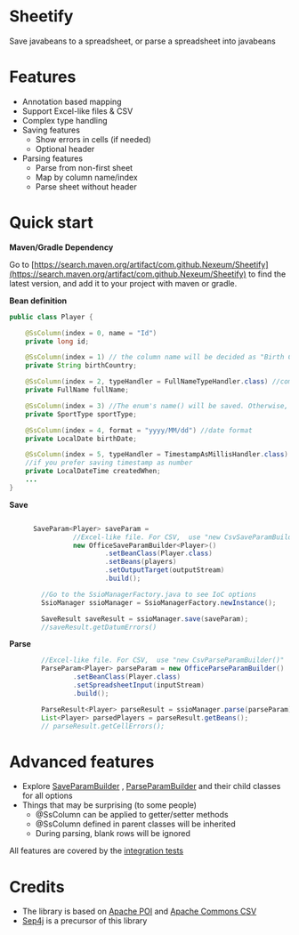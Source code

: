 # Sheetify

Save javabeans to a spreadsheet, or parse a spreadsheet into javabeans

# Features
* Annotation based mapping
* Support Excel-like files & CSV 
* Complex type handling 
* Saving features
  * Show errors in cells (if needed) 
  * Optional header 
* Parsing features
  * Parse from non-first sheet
  * Map by column name/index
  * Parse sheet without header 
  
# Quick start

**Maven/Gradle Dependency** 

Go to [https://search.maven.org/artifact/com.github.Nexeum/Sheetify](https://search.maven.org/artifact/com.github.Nexeum/Sheetify) to find the latest version, and add it to your project with maven or gradle.  


**Bean definition** 

```java
public class Player {

    @SsColumn(index = 0, name = "Id")
    private long id;

    @SsColumn(index = 1) // the column name will be decided as "Birth Country"
    private String birthCountry;

    @SsColumn(index = 2, typeHandler = FullNameTypeHandler.class) //complex prop type
    private FullName fullName;

    @SsColumn(index = 3) //The enum's name() will be saved. Otherwise, use a typeHandler
    private SportType sportType;

    @SsColumn(index = 4, format = "yyyy/MM/dd") //date format
    private LocalDate birthDate;

    @SsColumn(index = 5, typeHandler = TimestampAsMillisHandler.class)
    //if you prefer saving timestamp as number
    private LocalDateTime createdWhen;
    ...
}
```

**Save** 
```java

      SaveParam<Player> saveParam =
                //Excel-like file. For CSV,  use "new CsvSaveParamBuilder()"
                new OfficeSaveParamBuilder<Player>()  
                        .setBeanClass(Player.class)
                        .setBeans(players)
                        .setOutputTarget(outputStream)
                        .build();

        //Go to the SsioManagerFactory.java to see IoC options
        SsioManager ssioManager = SsioManagerFactory.newInstance();

        SaveResult saveResult = ssioManager.save(saveParam);
        //saveResult.getDatumErrors()

```

**Parse**
```java
        //Excel-like file. For CSV,  use "new CsvParseParamBuilder()"
        ParseParam<Player> parseParam = new OfficeParseParamBuilder()
                .setBeanClass(Player.class)
                .setSpreadsheetInput(inputStream)
                .build();

        ParseResult<Player> parseResult = ssioManager.parse(parseParam);
        List<Player> parsedPlayers = parseResult.getBeans();
        // parseResult.getCellErrors();

```  

# Advanced features

* Explore [SaveParamBuilder](src/main/java/org/Sheetify/api/external/save/SaveParamBuilder.java) , [ParseParamBuilder](src/main/java/org/Sheetify/api/external/parse/ParseParamBuilder.java) and their child classes for all options
* Things that may be surprising (to some people)
  * @SsColumn can be applied to getter/setter methods
  * @SsColumn defined in parent classes will be inherited
  * During parsing, blank rows will be ignored

All features are covered by the [integration tests](/src/test/java/org/ssio/integrationtest/cases)   

# Credits
* The library is based on [Apache POI](https://poi.apache.org/) and [Apache Commons CSV](https://commons.apache.org/proper/commons-csv/index.html)
* [Sep4j](https://github.com/Nexeum/BeanXLS) is a precursor of this library

